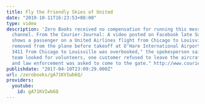 ```yaml
---
title: Fly the Friendly Skies of United
date: "2019-10-11T16:23:53+08:00"
type: video
description: 'Zero Books received no compensation for running this message on our
  channel. From the Courier-Journal: A video posted on Facebook late Sunday evening
  shows a passenger on a United Airlines flight from Chicago to Louisville being forcibly
  removed from the plane before takeoff at O’Hare International Airport. [...] "Flight
  3411 from Chicago to Louisville was overbooked," the spokesperson said. "After our
  team looked for volunteers, one customer refused to leave the aircraft voluntarily
  and law enforcement was asked to come to the gate." http://www.courier-journal.com/story/news/2017/04/10/video-shows-man-forcibly-removed-united-flight-chicago-louisville/100274374/'
publishdate: "2017-04-10T23:09:29.000Z"
url: /zerobooks/gA71KVIwb6Q/
providers:
  youtube:
    id: gA71KVIwb6Q
---
```

